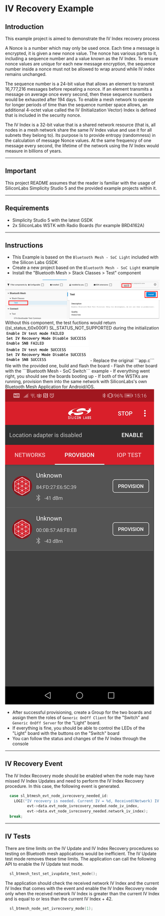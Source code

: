 # IV Recovery Example

## Introduction

This example project is aimed to demonstrate the IV Index recovery process

A Nonce is a number which may only be used once. Each time a message is encrypted, it is given a new nonce value. The nonce has
various parts to it, including a sequence number and a value known as the IV Index. To ensure nonce values are unique for each new
message encryption, the sequence number inside a nonce must not be allowed to wrap around while IV index remains unchanged.

The sequence number is a 24-bit value that allows an element to transmit 16,777,216 messages before repeating a nonce. If an element transmits a message on average once every second, then these sequence numbers would be exhausted after 194 days. To enable a mesh network to operate for longer periods of time than the sequence number space allows, an additional 4-octet value called the
IV (Initialization Vector) Index is defined that is included in the security nonce.

The IV Index is a 32-bit value that is a shared network resource (that is, all nodes in a mesh network share the same IV Index value and
use it for all subnets they belong to). Its purpose is to provide entropy (randomness) in the calculation of message Nonce values. At the
same frequency of one message every second, the lifetime of the network using the IV Index would measure in billions of years.

---

## Important

This project README assumes that the reader is familiar with the usage of SiliconLabs Simplicity Studio 5 and the provided example projects within it.

---

## Requirements

  - Simplicity Studio 5 with the latest GSDK
  - 2x SiliconLabs WSTK with Radio Boards (for example BRD4162A)

---

## Instructions

  - This Example is based on the ```Bluetooth Mesh - SoC Light``` included with the Silicon Labs GSDK
  - Create a new project based on the ```Bluetooth Mesh - SoC Light``` example
  - Install the "Bluetooth Mesh > Stack Classes > Test" component
  <img src="images/bluetooth_mesh_test_component.png">
  Without this component, the test fuctions would return ((sl_status_t)0x000F) SL_STATUS_NOT_SUPPORTED during the initialization
  <img src="images/bluetooth_mesh_test_missing.png">
  <img src="images/bluetooth_mesh_test_installed.png">
  - Replace the original ```app.c``` file with the provided one, build and flash the board
  - Flash the other board with the ```Bluetooth Mesh - SoC Switch``` example
  - If everything went right, you should see the boards booting up 
  - If both of the WSTKs are running, provision them into the same network with SiliconLabs's own Bluetooth Mesh Application for Android/iOS.

<img src="images/bluetooth_mesh_provision.jpg">

  - After successful provisioning, create a Group for the two boards and assign them the roles of ```Generic OnOff Client``` for the "Switch" and ```Generic OnOff Server``` for the "Light" board.
  - If everything is fine, you should be able to control the LEDs of the "Light" board with the buttons on the "Switch" board
  - You can follow the status and changes of the IV Index through the console

---

## IV Recovery Event

The IV Index Recovery mode should be enabled when the node may have missed IV Index Updates and need to perform the IV Index
Recovery procedure. In this case, the following event is generated.

```c
  case sl_btmesh_evt_node_ivrecovery_needed_id:
    LOGI("IV recovery is needed. Current IV = %d, Received(Network) IV = %d\r\n",
          evt->data.evt_node_ivrecovery_needed.node_iv_index,
          evt->data.evt_node_ivrecovery_needed.network_iv_index);
  break;
```

---

## IV Tests

There are time limits on the IV Update and IV Index Recovery procedures so testing on Bluetooth mesh applications would be inefficient. The IV Update test mode removes these time limits. The application can call the following API to enable the IV Update test mode.

```c
  sl_btmesh_test_set_ivupdate_test_mode();
```

The application should check the received network IV Index and the
current IV Index that comes with the event and enable the IV Index Recovery mode only when the received network IV Index is greater
than the current IV Index and is equal to or less than the current IV Index + 42.

```c
  sl_btmesh_node_set_ivrecovery_mode(1);
```